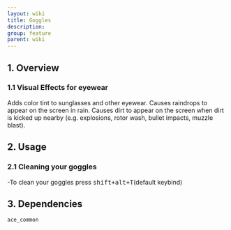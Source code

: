 ```yaml
---
layout: wiki
title: Goggles
description: 
group: feature
parent: wiki
---
```


## 1. Overview

### 1.1 Visual Effects for eyewear
Adds color tint to sunglasses and other eyewear. Causes raindrops to appear on 
the screen in rain. Causes dirt to appear on the screen when dirt is kicked up
nearby (e.g. explosions, rotor wash, bullet impacts, muzzle blast).


## 2. Usage

### 2.1 Cleaning your goggles
-To clean your goggles press <kbd>shift+alt+T</kbd>(default keybind)

## 3. Dependencies

`ace_common`
